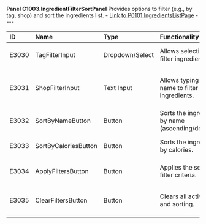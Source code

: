 **Panel C1003.IngredientFilterSortPanel**
Provides options to filter (e.g., by tag, shop) and sort the ingredients list. - [Link to P0101.IngredientsListPage](../MasterFile.md#page-p0101ingredientslistpage) - ---

| ID    | Name                     | Type          | Functionality                                           | Goal                                                    | Trigger | Link   |
| :---- | :----------------------- | :------------ | :------------------------------------------------------ | :------------------------------------------------------ | :------ | :----- |
| E3030 | TagFilterInput           | Dropdown/Select | Allows selecting tags to filter ingredients.            | To filter ingredients by specific tags.                 | ---     | ---    |
| E3031 | ShopFilterInput          | Text Input    | Allows typing a shop name to filter ingredients.        | To filter ingredients by the shop they were bought from.  | ---     | ---    |
| E3032 | SortByNameButton         | Button        | Sorts the ingredient list by name (ascending/descending). | To order ingredients alphabetically.                    | ---     | ---    |
| E3033 | SortByCaloriesButton     | Button        | Sorts the ingredient list by calories.                  | To order ingredients by calorie count.                  | ---     | ---    |
| E3034 | ApplyFiltersButton       | Button        | Applies the selected filter criteria.                   | To update the displayed ingredient list.                | ---     | ---    |
| E3035 | ClearFiltersButton       | Button        | Clears all active filters and sorting.                  | To reset the ingredient list to its default state.      | ---     | ---    |
